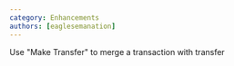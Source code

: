 ```yaml
---
category: Enhancements
authors: [eaglesemanation]
---
```


Use "Make Transfer" to merge a transaction with transfer
